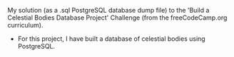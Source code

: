 My solution (as a .sql PostgreSQL database dump file) to the 'Build a Celestial Bodies Database Project' Challenge (from the freeCodeCamp.org curriculum).

- For this project, I have built a database of celestial bodies using PostgreSQL.
